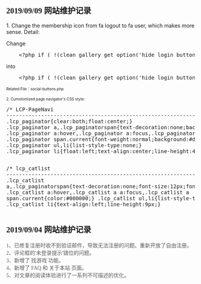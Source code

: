 <h2>
	<span style="font-family:Microsoft YaHei;">2019/09/09 网站维护记录</span> 
</h2>
<p>
	1. Change the membership icon from fa logout to fa user, which makes more sense. Detail:
</p>
<p>
	Change
</p>
<pre class="prettyprint lang-php">    &lt;?php if ( !(clean_gallery_get_option('hide_login_button')) ) { ?&gt;&lt;?php if (is_user_logged_in()) : ?&gt;&lt;a href="&lt;?php echo esc_url( wp_logout_url( get_permalink() ) ); ?&gt;" class="clean-gallery-social-icon-login" title="&lt;?php esc_attr_e( 'Logout', 'clean-gallery' ); ?&gt;" aria-label="&lt;?php esc_attr_e( 'Logout Button', 'clean-gallery' ); ?&gt;"&gt;&lt;i class="fa fa-sign-out" aria-hidden="true"&gt;&lt;/i&gt;&lt;/a&gt;&lt;?php else : ?&gt;&lt;a href="&lt;?php echo esc_url( wp_login_url( get_permalink() ) ); ?&gt;" class="clean-gallery-social-icon-login" title="&lt;?php esc_attr_e( 'Login / Register', 'clean-gallery' ); ?&gt;" aria-label="&lt;?php esc_attr_e( 'Login / Register Button', 'clean-gallery' ); ?&gt;"&gt;&lt;i class="fa fa-sign-in" aria-hidden="true"&gt;&lt;/i&gt;&lt;/a&gt;&lt;?php endif;?&gt;&lt;?php } ?&gt;</pre>
<p>
	into
</p>
<pre class="prettyprint lang-php">    &lt;?php if ( !(clean_gallery_get_option('hide_login_button')) ) { ?&gt;&lt;?php if (is_user_logged_in()) : ?&gt;&lt;a href="&lt;?php echo esc_url( wp_logout_url( get_permalink() ) ); ?&gt;" class="clean-gallery-social-icon-login" title="&lt;?php esc_attr_e( 'Logout', 'clean-gallery' ); ?&gt;" aria-label="&lt;?php esc_attr_e( 'Logout Button', 'clean-gallery' ); ?&gt;"&gt;&lt;i class="fa fa-user" aria-hidden="true"&gt;&lt;/i&gt;&lt;/a&gt;&lt;?php else : ?&gt;&lt;a href="&lt;?php echo esc_url( wp_login_url( get_permalink() ) ); ?&gt;" class="clean-gallery-social-icon-login" title="&lt;?php esc_attr_e( 'Login / Register', 'clean-gallery' ); ?&gt;" aria-label="&lt;?php esc_attr_e( 'Login / Register Button', 'clean-gallery' ); ?&gt;"&gt;&lt;i class="fa fa-user" aria-hidden="true"&gt;&lt;/i&gt;&lt;/a&gt;&lt;?php endif;?&gt;&lt;?php } ?&gt;</pre>
<p>
	<span style="font-size:10px;">Related File：</span><span style="font-size:10px;">social-buttons.php</span> 
</p>
<p>
	<span style="font-size:10px;">2. Cumstomized page navigator's CSS style:</span>
</p>
<p>
<pre class="prettyprint lang-css">/* LCP-PageNavi
-------------------------------------------------------------- */
.lcp_paginator{clear:both;float:center;}
.lcp_paginator a,.lcp_paginatorspan{text-decoration:none;background:#eeeeee !important;border:1px solid #dddddd !important;padding:6px;margin:2px;display:inline-block;color:#444444 !important;line-height:1;border-radius:2px;}
.lcp_paginator a:hover,.lcp_paginator a:focus,.lcp_paginator span.current{background:#dddddd !important;border:1px solid #cccccc !important;color:#000000 !important;}
.lcp_paginator span.current{font-weight:normal;background:#dddddd !important;border:1px solid #cccccc !important;color:#000000 !important;}
.lcp_paginator ul,li{list-style-type:none;}
.lcp_paginator li{float:left;text-align:center;line-height:49px}

/* lcp_catlist
-------------------------------------------------------------- */
.lcp_catlist a,.lcp_paginatorspan{text-decoration:none;font-size:12px;font-family:arial;}
.lcp_catlist a:hover,.lcp_catlist a a:focus,.lcp_catlist a span.current{color:#000000;}
.lcp_catlist ul,li{list-style-type:none;}
.lcp_catlist li{text-align:left;line-height:9px;}</pre>
</p>
<h2>
	<span style="font-family:Microsoft YaHei;">2019/09/04 网站维护记录</span>
</h2>
<p>
	<span style="color:#5A5A5A;font-family:&quot;font-size:14px;background-color:#FFFFFF;">1、已修复注册时收不到验证邮件，导致无法注册的问题。重新开放了自由注册。</span><br />
<span style="color:#5A5A5A;font-family:&quot;font-size:14px;background-color:#FFFFFF;">2、评论框的'未登录提示'错位的问题。</span><br />
<span style="color:#5A5A5A;font-family:&quot;font-size:14px;background-color:#FFFFFF;">3、新增了 找游戏 功能。</span><br />
<span style="color:#5A5A5A;font-family:&quot;font-size:14px;background-color:#FFFFFF;">4、新增了 FAQ 和 关于本站 页面。</span><br />
<span style="color:#5A5A5A;font-family:&quot;font-size:14px;background-color:#FFFFFF;">5、对文章的阅读体验进行了一系列不可描述的优化。</span><span style="font-family:Microsoft YaHei;"></span>
</p>

